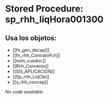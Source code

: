 # Stored Procedure: sp_rhh_liqHora001300

## Usa los objetos:
- [[fn_gen_decapl]]
- [[fn_rhh_ContratoFch]]
- [[nom_cuedoc]]
- [[Rhh_Convenio]]
- [[SIS_APLICACION]]
- [[Sp_rhh_LiqCte]]
- [[v_rhh_concep]]

*No code available.*
